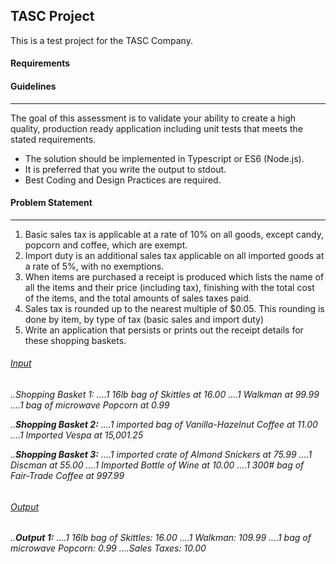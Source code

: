 ## TASC Project
This is a test project for the TASC Company.

#### Requirements

#### Guidelines
---
The goal of this assessment is to validate your ability to create a high quality, production
ready application including unit tests that meets the stated requirements.

* The solution should be implemented in Typescript or ES6 (Node.js).
* It is preferred that you write the output to stdout. 
* Best Coding and Design Practices are required.

#### Problem Statement
---
1.	Basic sales tax is applicable at a rate of 10% on all goods, except candy, popcorn and coffee, which are exempt.
2.	Import duty is an additional sales tax applicable on all imported goods at a rate of 5%, with no exemptions.
3.	When items are purchased a receipt is produced which lists the name of all the items and their price (including tax), finishing with the total cost of the items, and the total amounts of sales taxes paid.
4.	Sales tax is rounded up to the nearest multiple of $0.05. This rounding is done by item, by type of tax (basic sales and import duty)
5.	Write an application that persists or prints out the receipt details for these shopping baskets.

<h6><u>Input</u><h6>
..Shopping Basket 1:
....1 16lb bag of Skittles at 16.00
....1 Walkman at 99.99
....1 bag of microwave Popcorn at 0.99

..<b>Shopping Basket 2:</b>
....1 imported bag of Vanilla-Hazelnut Coffee at 11.00
....1 Imported Vespa at 15,001.25

..<b>Shopping Basket 3:</b>
....1 imported crate of Almond Snickers at 75.99
....1 Discman at 55.00
....1 Imported Bottle of Wine at 10.00
....1 300# bag of Fair-Trade Coffee at 997.99

<h6><u>Output</u><h6>
..<b>Output 1:</b>
....1 16lb bag of Skittles: 16.00
....1 Walkman: 109.99
....1 bag of microwave Popcorn: 0.99
....Sales Taxes: 10.00



